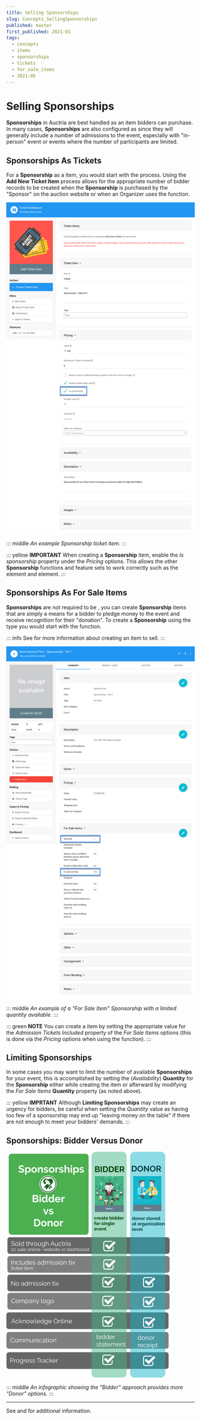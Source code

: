 ```yaml
---
title: Selling Sponsorships
slug: Concepts_SellingSponsorships
published: master
first_published: 2021-01
tags:
  - concepts
  - items
  - sponsorships
  - tickets
  - for_sale_items
  - 2021-05
---
```


# Selling Sponsorships <Badge type="yellow" text="(updated)"/>

**Sponsorships** in Auctria are best handled as an item bidders can purchase. In many cases, **Sponsorships** are also configured as <IndexLink slug="Tickets"/> since they will generally include a number of admissions to the event, especially with "in-person" event or events where the number of participants are limited.

## Sponsorships As Tickets

For a **Sponsorship** as a <IndexLink slug="Tickets"/> item, you would start with the <IndexLink slug="CreateTickets"/> process. Using the **Add New Ticket Item** process allows for the appropriate number of bidder records to be created when the **Sponsorship** is purchased by the "Sponsor" on the auction website or when an Organizer uses the <IndexLink slug="SellTickets"/> function.

![img](./index.assets/Sponsorship_Table8.png)

::: middle
*An example Sponsorship ticket item.*
:::

::: yellow
**IMPORTANT**
When creating a **Sponsorship** item, enable the *Is sponsorship* property under the *Pricing* options. This allows the other **Sponsorship** functions and feature sets to work correctly such as the <IndexLink slug="RowContent_SponsorsCatalog"/> element and <IndexLink slug="RowContent_SponsorsRow"/> element.
:::

## Sponsorships As For Sale Items

**Sponsorships** are not required to be <IndexLink slug="Tickets"/>, you can create **Sponsorship** items that are simply a means for a bidder to pledge money to the event and receive recognition for their "donation". To create a **Sponsorship** using the <IndexLink slug="ForSaleItems"/> type you would start with the <IndexLink slug="AddNewItem"/> function.

::: info
See <IndexLink slug="SellingItems"/> for more information about creating an item to sell.
:::

![img](./index.assets/Sponsorship_Tier1.png)

::: middle
*An example of a "For Sale Item" Sponsorship with a limited quantity available.*
:::

::: green
**NOTE**
You can create a <IndexLink slug="Tickets"/> item by setting the appropriate value for the *Admission Tickets Included* property of the *For Sale Items* options (this is done via the *Pricing* options when using the <IndexLink slug="CreateTickets"/> function).
:::

## Limiting Sponsorships

In some cases you may want to limit the number of available **Sponsorships** for your event, this is accomplished by setting the (*Availability*) **Quantity** for the **Sponsorship** either while creating the item or afterward by modifying the *For Sale Items* **Quantity** property (as noted above).

::: yellow
**IMPRTANT**
Although **Limiting Sponsorships** may create an urgency for bidders, be careful when setting the *Quantity* value as having too few of a sponsorship may end up "leaving money on the table" if there are not enough to meet your bidders' demands.
:::

## Sponsorships: Bidder Versus Donor

![img](./index.assets/BidderVersusDonorChart.png)

::: middle
*An infographic showing the "Bidder" approach provides more "Donor" options.*
:::

---

See <IndexLink slug="Concepts_RecordingSponsorships"/> and <IndexLink slug="Concepts_DisplayingSponsors"/> for additional information.

<ChildPages/>
<Revised date="2021-05-27" time="10:03 AM"/>
